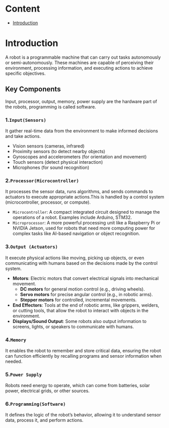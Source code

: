 # Content
- [Introduction](#introduction)
# Introduction
A robot is a programmable machine that can carry out tasks autonomously or semi-autonomously. These machines are capable of perceiving their environment, processing information, and executing actions to achieve specific objectives.

## Key Components
Input, processor, output, memory, power supply are the hardware part of the robots, programming is called software.
### 1.`Input(Sensors)`
It gather real-time data from the environment to make informed decisions and take actions.

- Vision sensors (cameras, infrared)
- Proximity sensors (to detect nearby objects)
- Gyroscopes and accelerometers (for orientation and movement)
- Touch sensors (detect physical interaction)
- Microphones (for sound recognition)
### 2.`Processor(Microcontroller)`
It processes the sensor data, runs algorithms, and sends commands to actuators to execute appropriate actions.This is handled by a control system (microcontroller, processor, or compute).

- `Microcontroller`: A compact integrated circuit designed to manage the operations of a robot. Examples include Arduino, STM32.
- `Microprocessor`: A more powerful processing unit like a Raspberry Pi or NVIDIA Jetson, used for robots that need more computing power for complex tasks like AI-based navigation or object recognition.
### 3.`Output (Actuators)`
It execute physical actions like moving, picking up objects, or even communicating with humans based on the decisions made by the control system.

- __Motors__: Electric motors that convert electrical signals into mechanical movement.
    - __DC motors__ for general motion control (e.g., driving wheels).
    - __Servo motors__ for precise angular control (e.g., in robotic arms).
    - __Stepper motors__ for controlled, incremental movements.
- __End Effectors__: Tools at the end of robotic arms, like grippers, welders, or cutting tools, that allow the robot to interact with objects in the environment.
- __Displays/Sound Output__: Some robots also output information to screens, lights, or speakers to communicate with humans.
### 4.`Memory`
It enables the robot to remember and store critical data, ensuring the robot can function efficiently by recalling programs and sensor information when needed.

### 5.`Power Supply`
Robots need energy to operate, which can come from batteries, solar power, electrical grids, or other sources.

### 6.`Programming(Software)`
It defines the logic of the robot’s behavior, allowing it to understand sensor data, process it, and perform actions.